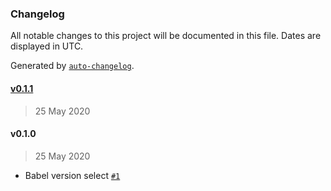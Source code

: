 ### Changelog

All notable changes to this project will be documented in this file. Dates are displayed in UTC.

Generated by [`auto-changelog`](https://github.com/CookPete/auto-changelog).

#### [v0.1.1](https://github.com/JennieJi/vscode-babel-ast-explorer/compare/vv0.1.0...vv0.1.1)

> 25 May 2020

#### v0.1.0

> 25 May 2020

- Babel version select [`#1`](https://github.com/JennieJi/vscode-babel-ast-explorer/pull/1)

